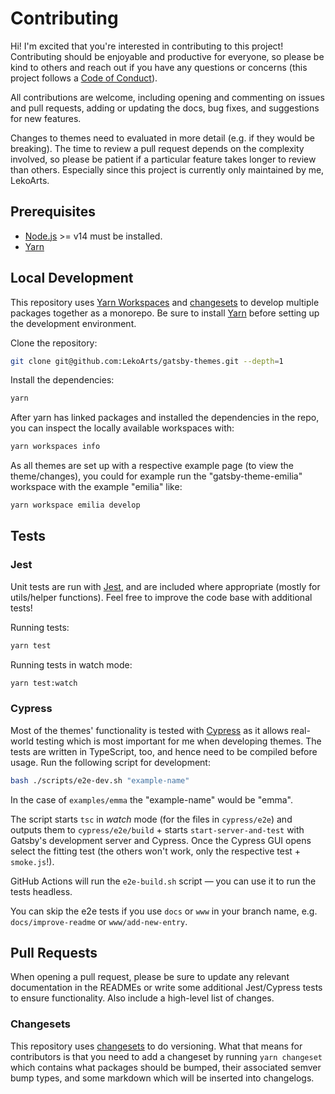 # Contributing

Hi! I'm excited that you're interested in contributing to this project! Contributing should be enjoyable and productive for everyone, so please be kind to others and reach out if you have any questions or concerns (this project follows a [Code of Conduct](CODE_OF_CONDUCT.md)).

All contributions are welcome, including opening and commenting on issues and pull requests, adding or updating the docs, bug fixes, and suggestions for new features.

Changes to themes need to evaluated in more detail (e.g. if they would be breaking). The time to review a pull request depends on the complexity involved, so please be patient if a particular feature takes longer to review than others. Especially since this project is currently only maintained by me, LekoArts.

## Prerequisites

- [Node.js](http://nodejs.org/) >= v14 must be installed.
- [Yarn](https://yarnpkg.com/en/docs/install)

## Local Development

This repository uses [Yarn Workspaces][] and [changesets][] to develop multiple packages together as a monorepo. Be sure to install [Yarn][] before setting up the development environment.

Clone the repository:

```sh
git clone git@github.com:LekoArts/gatsby-themes.git --depth=1
```

Install the dependencies:

```sh
yarn
```

After yarn has linked packages and installed the dependencies in the repo, you can inspect the locally available workspaces with:

```sh
yarn workspaces info
```

As all themes are set up with a respective example page (to view the theme/changes), you could for example run the "gatsby-theme-emilia" workspace with the example "emilia" like:

```sh
yarn workspace emilia develop
```

## Tests

### Jest

Unit tests are run with [Jest][], and are included where appropriate (mostly for utils/helper functions). Feel free to improve the code base with additional tests!

Running tests:

```sh
yarn test
```

Running tests in watch mode:

```sh
yarn test:watch
```

### Cypress

Most of the themes' functionality is tested with [Cypress][] as it allows real-world testing which is most important for me when developing themes. The tests are written in TypeScript, too, and hence need to be compiled before usage. Run the following script for development:

```sh
bash ./scripts/e2e-dev.sh "example-name"
```

In the case of `examples/emma` the "example-name" would be "emma".

The script starts `tsc` in _watch_ mode (for the files in `cypress/e2e`) and outputs them to `cypress/e2e/build` + starts `start-server-and-test` with Gatsby's development server and Cypress. Once the Cypress GUI opens select the fitting test (the others won't work, only the respective test + `smoke.js`!).

GitHub Actions will run the `e2e-build.sh` script — you can use it to run the tests headless.

You can skip the e2e tests if you use `docs` or `www` in your branch name, e.g. `docs/improve-readme` or `www/add-new-entry`.

## Pull Requests

When opening a pull request, please be sure to update any relevant documentation in the READMEs or write some additional Jest/Cypress tests to ensure functionality. Also include a high-level list of changes.

### Changesets

This repository uses [changesets](https://github.com/Noviny/changesets) to do versioning. What that means for contributors is that you need to add a changeset by running `yarn changeset` which contains what packages should be bumped, their associated semver bump types, and some markdown which will be inserted into changelogs.

[yarn]: https://yarnpkg.com
[yarn workspaces]: https://yarnpkg.com/en/docs/workspaces
[changesets]: https://github.com/atlassian/changesets
[jest]: https://jestjs.io/
[cypress]: https://cypress.io
